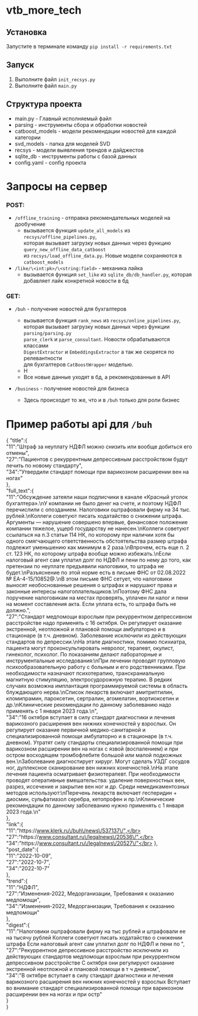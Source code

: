 # vtb_more_tech

## Установка

Запустите в терминале команду `pip install -r requirements.txt`

## Запуск
1. Выполните файл `init_recsys.py`
2. Выполните файл `main.py`

## Структура проекта
* main.py - Главный исполняемый файл
* parsing - инструменты сбора и обработки новостей
* catboost_models - модели рекомендации новостей для каждой категории
* svd_models - папка для моделей SVD
* recsys - модели выявления трендов и дайджестов
* sqlite_db - инструменты работы с базой данных
* config.yaml - config проекта

# Запросы на сервер
### POST:
* `/offline_training` - отправка рекомендательных моделей на дообучение
   + вызывается функция `update_all_models` из `recsys/offline_pipelines.py`, </br> 
   которая вызывает загрузку новых данных через функцию `query_new_offline_data_catboost`</br> 
   из `recsys/load_offline_data.py`. Новые модели сохраняются в `catboost_models`
* `/like/\<int:pk>/\<string:field>` - механика лайка
   + вызывается функция `set_like` из `sqlite_db/db_handler.py`, которая добавляет лайк конкретной новости в бд

### GET:
* `/buh` - получение новостей для бухгалтеров
  + вызывается функция `rank_news` из `recsys/online_pipelines.py`, </br> 
    которая вызывает загрузку новых данных через функции `parsing/parsing.py`</br> 
   `parse_clerk` и `parse_consultant`. Новости обрабатываются классами </br>
   `DigestExtractor` и `EmbeddingsExtractor` а так же скорятся по релевантности </br>
   для бухгалтеров `CatBoostWrapper` моделью.
  + Н
  + Все новые данные уходят в бд, а рекомендованные в API
   
* `/business` - получение новостей для бизнеса
    + Здесь происходит то же, что и в `/buh` только для роли бизнес

# Пример работы api для `/buh`
{
    "title":{</br>
        "11":"Штраф за неуплату НДФЛ можно снизить или вообще добиться его отмены",</br>
        "27":"Пациентов с рекуррентным депрессивным расстройством будут лечить по новому стандарту",</br>
        "34":"Утвердили стандарт помощи при варикозном расширении вен на ногах"</br>
    },</br>
    "full_text":{</br>
        "11":"Обсуждение затеяли наши подписчики в канале «Красный уголок бухгалтера».\nУ компании не было денег на счете, и поэтому НДФЛ перечислили с опозданием. Налоговики оштрафовали фирму на 34 тыс. рублей.\nКоллеги советуют писать ходатайство о снижении штрафа. Аргументы — нарушение совершено впервые, финансовое положение компании тяжелое, ущерб государству не нанесен.\nКоллеги советуют ссылаться на п.3 статьи 114 НК, по которому при наличии хотя бы одного смягчающего ответственность обстоятельства размер штрафа подлежит уменьшению как минимум в 2 раза.\nВпрочем, есть еще п. 2 ст. 123 НК, по которому штрафа вообще можно избежать.\nЕсли налоговый агент сам уплатил долг по НДФЛ и пени по нему до того, как претензии по неуплате предъявили налоговики, то штрафа не будет.\nРазъяснение по этой норме есть в письме ФНС от 02.08.2022 № ЕА-4-15\/10852@.\nВ этом письме ФНС сетует, что налоговики выносят необоснованные решения о штрафах и нарушают права и законные интересы налогоплательщиков.\nПоэтому ФНС дала поручение налоговикам на местах проверять, уплачен ли налог и пени на момент составления акта. Если уплата есть, то штрафа быть не должно.",</br>
        "27":"Стандарт медпомощи взрослым при рекуррентном депрессивном расстройстве надо применять с 16 октября. Он регулирует оказание экстренной, неотложной и плановой помощи амбулаторно и в стационаре (в т.ч. дневном). Заболевание исключили из действующих стандартов по депрессии.\nНа этапе диагностики, помимо психиатра, пациента могут проконсультировать невролог, терапевт, окулист, гинеколог, психолог. По показаниям делают лабораторные и инструментальные исследования:\nПри лечении проводят групповую психообразовательную работу с больным и его родственниками. При необходимости назначают психотерапию, транскраниальную магнитную стимуляцию, электросудорожную терапию. В редких случаях возможна имплантация программируемой системы в область блуждающего нерва.\nСписок лекарств включает амитриптилин, кломипрамин, пароксетин, сертралин, агомелатин, вортиоксетин и др.\nКлинические рекомендации по данному заболеванию надо применять с 1 января 2023 года.\n",</br>
        "34":"16 октября вступает в силу стандарт диагностики и лечения варикозного расширения вен нижних конечностей у взрослых. Он регулирует оказание первичной медико-санитарной и специализированной помощи амбулаторно и в стационаре (в т.ч. дневном). Утратят силу стандарты специализированной помощи при варикозном расширении вен на ногах с язвой (воспалением) и при остром восходящем тромбофлебите большой или малой подкожных вен.\nЗаболевание диагностирует хирург. Могут сделать УЗДГ сосудов ног, дуплексное сканирование вен нижних конечностей.\nНа этапе лечения пациента осматривает физиотерапевт. При необходимости проводят оперативные вмешательства: удаление поверхностных вен, разрез, иссечение и закрытие вен ног и др. Среди немедикаментозных методов используют:\nПеречень лекарств включает гесперидин + диосмин, сульфатиазол серебра, кетопрофен и пр.\nКлинические рекомендации по данному заболеванию нужно применять с 1 января 2023 года.\n"</br>
    },</br>
    "link":{</br>
        "11":"https:\/\/www.klerk.ru\/buh\/news\/537137\/",</br>
        "27":"https:\/\/www.consultant.ru\/legalnews\/20536\/",</br>
        "34":"https:\/\/www.consultant.ru\/legalnews\/20527\/"</br>
    },</br>
    "post_date":{</br>
        "11":"2022-10-09",</br>
        "27":"2022-10-7",</br>
        "34":"2022-10-7"</br>
    },</br>
    "trend":{</br>
        "11":"НДФЛ",</br>
        "27":"Изменения-2022, Медорганизации, Требования к оказанию медпомощи",</br>
        "34":"Изменения-2022, Медорганизации, Требования к оказанию медпомощи"</br>
    },</br>
    "digest":{</br>
        "11":"Налоговики оштрафовали фирму на тыс рублей и штрафовали ее на тысячу рублей Коллеги советуют писать ходатайство о снижении штрафа Если налоговый агент сам уплатил долг по НДФЛ и пени по ",</br>
        "27":"Рекуррентное депрессивное расстройство исключили из действующих стандартов медпомощи взрослым при рекуррентном депрессивном расстройстве С октября они регулируют оказание экстренной неотложной и плановой помощи в т ч дневном",</br>
        "34":"В октябре вступает в силу стандарт диагностики и лечения варикозного расширения вен нижних конечностей у взрослых Вступает во внимание стандарт специализированной помощи при варикозном расширении вен на ногах и при остр"</br>
        }</br>
}
